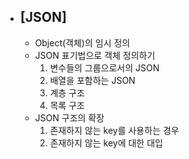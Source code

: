  * ## [JSON]
    * Object(객체)의 임시 정의
    * JSON 표기법으로 객체 정의하기
      1. 변수들의 그룹으로서의 JSON 
      2. 배열을 포함하는 JSON
      3. 계층 구조
      4. 목록 구조
    * JSON 구조의 확장
      1. 존재하지 않는 key를 사용하는 경우 
      2. 존재하지 않는 key에 대한 대입